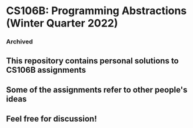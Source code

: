# CS106B: Programming Abstractions (Winter Quarter 2022)
### Archived

## This repository contains personal solutions to CS106B assignments
## Some of the assignments refer to other people's ideas
## Feel free for discussion!
